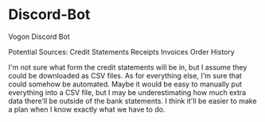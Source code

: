 # Discord-Bot
Vogon Discord Bot

Potential Sources:
Credit Statements
Receipts
Invoices
Order History

I'm not sure what form the credit statements will be in, but I assume they could be downloaded as CSV files. As for everything else, I'm sure that could somehow be automated. Maybe it would be easy to manually put everything into a CSV file, but I may be underestimating how much extra data there'll be outside of the bank statements. I think it'll be easier to make a plan when I know exactly what we have to do.

